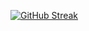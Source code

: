 [![GitHub Streak](https://streak-stats.demolab.com?user=https://github.com/ZadeAbhishek/DSA&theme=tokyonight&hide_border=true&border_radius=4.6)](https://git.io/streak-stats)
